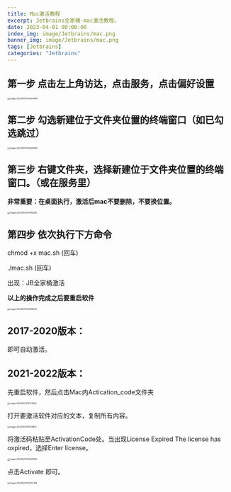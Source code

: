 ```yaml
---
title: Mac激活教程
excerpt: Jetbrains全家桶-mac激活教程。
date: 2023-04-01 00:00:00
index_img: image/Jetbrains/mac.png
banner_img: image/Jetbrains/mac.png
tags: [Jetbrains]
categories: "Jetbrains"
---
```


## 第一步 点击左上角访达，点击服务，点击偏好设置

<img src="https://typora-qiao-1309453114.cos.ap-shanghai.myqcloud.com/hex-info/image-20230403114424999.png" alt="image-20230403114424999" style="zoom:33%;" />

## 第二步 勾选新建位于文件夹位置的终端窗口（如已勾选跳过）

<img src="https://typora-qiao-1309453114.cos.ap-shanghai.myqcloud.com/hex-info/image-20230403114540449.png" alt="image-20230403114540449" style="zoom:33%;" />

## 第三步 右键文件夹，选择新建位于文件夹位置的终端窗口。（或在服务里）

**非常重要：在桌面执行，激活后mac不要删除，不要换位置。**

<img src="https://typora-qiao-1309453114.cos.ap-shanghai.myqcloud.com/hex-info/image-20230403114748265.png" alt="image-20230403114748265" style="zoom:33%;" />

## 第四步 依次执行下方命令

chmod +x mac.sh (回车)

./mac.sh (回车)

出现：JB全家桶激活

**以上的操作完成之后要重启软件**

<img src="https://typora-qiao-1309453114.cos.ap-shanghai.myqcloud.com/hex-info/image-20230403114916528.png" alt="image-20230403114916528" style="zoom:33%;" />



## 2017-2020版本：

即可自动激活。

## 2021-2022版本：

先重启软件，然后点击Mac内Actication_code文件夹

<img src="https://typora-qiao-1309453114.cos.ap-shanghai.myqcloud.com/hex-info/image-20230403115123592.png" alt="image-20230403115123592" style="zoom:33%;" />

打开要激活软件对应的文本，复制所有内容。

<img src="https://typora-qiao-1309453114.cos.ap-shanghai.myqcloud.com/hex-info/image-20230403115159952.png" alt="image-20230403115159952" style="zoom:33%;" />

将激活码粘贴至ActivationCode处。当出现License Expired The license has oxpired，选择Enter license。

<img src="https://typora-qiao-1309453114.cos.ap-shanghai.myqcloud.com/hex-info/image-20230403115329590.png" alt="image-20230403115329590" style="zoom:33%;" />

点击Activate 即可。

<img src="https://typora-qiao-1309453114.cos.ap-shanghai.myqcloud.com/hex-info/image-20230403115352768.png" alt="image-20230403115352768" style="zoom:33%;" />



